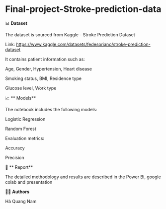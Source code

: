 # Final-project-Stroke-prediction-data
📊 **Dataset**

The dataset is sourced from Kaggle - Stroke Prediction Dataset

Link: https://www.kaggle.com/datasets/fedesoriano/stroke-prediction-dataset

It contains patient information such as:

Age, Gender, Hypertension, Heart disease

Smoking status, BMI, Residence type

Glucose level, Work type

📈 ** Models**

The notebook includes the following models:

Logistic Regression

Random Forest

Evaluation metrics:

Accuracy

Precision

📝 ** Report**

The detailed methodology and results are described in the Power Bi, google colab and presentation

👨‍💻 **Authors**

Hà Quang Nam
